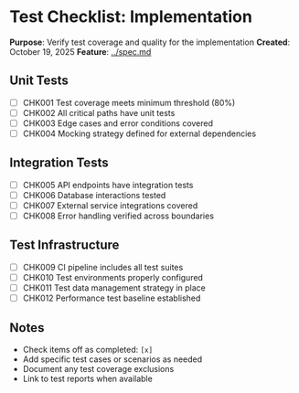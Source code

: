# Test Checklist: Implementation

**Purpose**: Verify test coverage and quality for the implementation
**Created**: October 19, 2025
**Feature**: [../spec.md](../spec.md)

## Unit Tests

- [ ] CHK001 Test coverage meets minimum threshold (80%)
- [ ] CHK002 All critical paths have unit tests
- [ ] CHK003 Edge cases and error conditions covered
- [ ] CHK004 Mocking strategy defined for external dependencies

## Integration Tests

- [ ] CHK005 API endpoints have integration tests
- [ ] CHK006 Database interactions tested
- [ ] CHK007 External service integrations covered
- [ ] CHK008 Error handling verified across boundaries

## Test Infrastructure

- [ ] CHK009 CI pipeline includes all test suites
- [ ] CHK010 Test environments properly configured
- [ ] CHK011 Test data management strategy in place
- [ ] CHK012 Performance test baseline established

## Notes

- Check items off as completed: `[x]`
- Add specific test cases or scenarios as needed
- Document any test coverage exclusions
- Link to test reports when available
